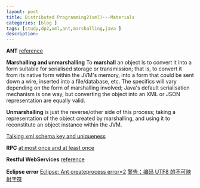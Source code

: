 ```yaml
---
layout: post
title: Distributed Programming2(xml)---Materials
categories: [blog ]
tags: [study,dp2,xml,ant,marshalling,java ]
description: 
---  
```


**ANT** [reference](http://www.cnblogs.com/wufengxyz/archive/2011/11/24/2261797.html "ANT")

**Marshalling and unmarshalling**
To **marshall** an object is to convert it into a form suitable for serialised storage or
transmission; that is, to convert it from its native form within the JVM's memory, into
a form that could be sent down a wire, inserted into a file/database, etc. The specifics
will vary depending on the form of marshalling involved; Java's default serialisation
mechanism is one way, but converting the object into an XML or JSON representation are equally valid.

**Unmarshalling** is just the reverse/other side of this process; taking a representation of
the object created by marshalling, and using it to reconstitute an object instance within the JVM.

[Talking xml schema key and uniqueness](http://www.xml.com/pub/a/2000/12/13/schemas/part2.html?page=2 "Talking xml schema key and uniqueness")

**RPC**
[at most once and at least once](http://stackoverflow.com/questions/13330067/rpc-semantics-what-exactly-is-the-purpose)

**Restful WebServices**
[reference](http://www.drdobbs.com/web-development/restful-web-services-a-tutorial/240169069)

**Eclipse error**
[Eclipse: Ant createprocess error=2](http://www.darintanaka.com/blog/archives/2012/08)
[警告：编码 UTF8 的不可映射字符](http://qiang106.iteye.com/blog/526326)
